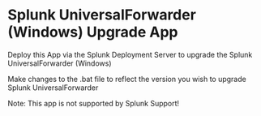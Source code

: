 # Splunk UniversalForwarder (Windows) Upgrade App

Deploy this App via the Splunk Deployment Server to upgrade the Splunk UniversalForwarder (Windows)

Make changes to the .bat file to reflect the version you wish to upgrade Splunk UniversalForwarder

Note: This app is not supported by Splunk Support!
